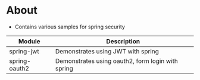 # About

- Contains various samples for spring security

| Module                  | Description                                       |
|-------------------------|---------------------------------------------------|
| spring-jwt              | Demonstrates using JWT with spring                |
| spring-oauth2           | Demonstrates using oauth2, form login with spring |
